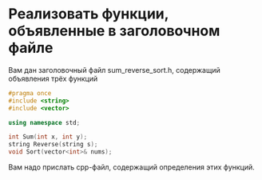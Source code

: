 # Реализовать функции, объявленные в заголовочном файле

Вам дан заголовочный файл sum_reverse_sort.h, содержащий объявления трёх функций
```cpp
#pragma once
#include <string>
#include <vector>

using namespace std;

int Sum(int x, int y);
string Reverse(string s);
void Sort(vector<int>& nums);
```
Вам надо прислать cpp-файл, содержащий определения этих функций.
